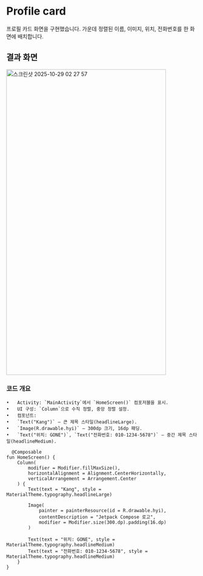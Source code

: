# Profile card 

 프로필 카드 화면을 구현했습니다. 가운데 정렬된 이름, 이미지, 위치, 전화번호를 한 화면에 배치합니다.

 ## 결과 화면 
<img width="421" height="804" alt="스크린샷 2025-10-29 02 27 57" src="https://github.com/user-attachments/assets/b3df9c02-e168-4b25-a5b2-3ece1406eb56" />


 ### 코드 개요
	•	Activity: `MainActivity`에서 `HomeScreen()` 컴포저블을 표시.
	•	UI 구성: `Column`으로 수직 정렬, 중앙 정렬 설정.
	•	컴포넌트:
	•	`Text("Kang")` – 큰 제목 스타일(headlineLarge).
	•	`Image(R.drawable.hyi)` – 300dp 크기, 16dp 패딩.
	•	`Text("위치: GONE")`, `Text("전화번호: 010-1234-5678")` – 중간 제목 스타일(headlineMedium).

``` 
  @Composable
fun HomeScreen() {
    Column(
        modifier = Modifier.fillMaxSize(),
        horizontalAlignment = Alignment.CenterHorizontally,
        verticalArrangement = Arrangement.Center
    ) {
        Text(text = "Kang", style = MaterialTheme.typography.headlineLarge)
		
        Image(
            painter = painterResource(id = R.drawable.hyi),
            contentDescription = "Jetpack Compose 로고",
            modifier = Modifier.size(300.dp).padding(16.dp)
        )

        Text(text = "위치: GONE", style = MaterialTheme.typography.headlineMedium)
        Text(text = "전화번호: 010-1234-5678", style = MaterialTheme.typography.headlineMedium)
    }
}
```

